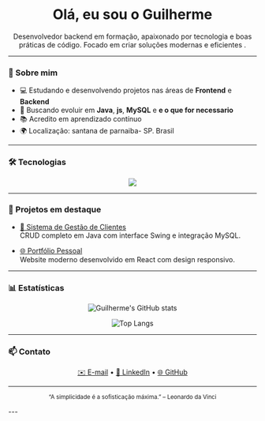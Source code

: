 <h1 align="center"> Olá, eu sou o Guilherme</h1>

<p align="center">
  Desenvolvedor backend em formação, apaixonado por tecnologia e boas práticas de código.  
  Focado em criar soluções modernas e eficientes .
</p>

---

### 🧠 Sobre mim

- 💻 Estudando e desenvolvendo projetos nas áreas de **Frontend** e **Backend**  
- 🚀 Buscando evoluir em **Java**, **js**, **MySQL** e **e o que for necessario**  
- 📚 Acredito em aprendizado contínuo  
- 🌍 Localização: santana de parnaiba- SP. Brasil  

---

### 🛠️ Tecnologias

<div align="center">
  <img src="https://skillicons.dev/icons?i=java,python,javascript,react,mysql" />
</div>

---

### 📂 Projetos em destaque

- [🔗 Sistema de Gestão de Clientes](https://github.com/xGuilherme77/gestao-clientes)  
  CRUD completo em Java com interface Swing e integração MySQL.  

- [🌐 Portfólio Pessoal](https://github.com/xGuilherme77/portfolio)  
  Website moderno desenvolvido em React com design responsivo.  


---

### 📊 Estatísticas

<div align="center">

![Guilherme's GitHub stats](https://github-readme-stats.vercel.app/api?username=xGuilherme77&show_icons=true&theme=transparent&hide_border=true&hide_title=true)

![Top Langs](https://github-readme-stats.vercel.app/api/top-langs/?username=xGuilherme77&layout=compact&theme=transparent&hide_border=true)

</div>

---

### 📫 Contato

<p align="center">
  <a href="mailto:guilhermefrancisc4@gmail.com">✉️ E-mail</a> •
  <a href="www.linkedin.com/in/guilherme-almeida">💼 LinkedIn</a> •
  <a href="https://github.com/xGuilherme77">🌐 GitHub</a>
</p>

---

<p align="center">
  <sub>“A simplicidade é a sofisticação máxima.” – Leonardo da Vinci</sub>
</p>
---

